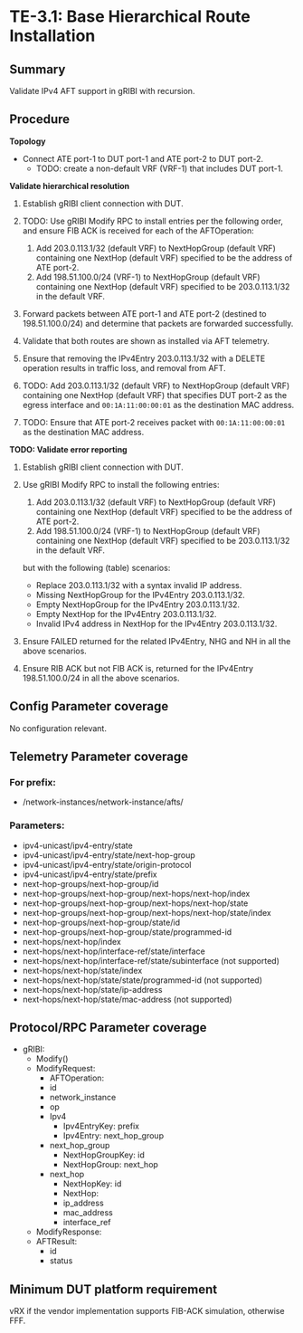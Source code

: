 # TE-3.1: Base Hierarchical Route Installation

## Summary

Validate IPv4 AFT support in gRIBI with recursion.

## Procedure

**Topology**

*   Connect ATE port-1 to DUT port-1 and ATE port-2 to DUT port-2.
    *   TODO: create a non-default VRF (VRF-1) that includes DUT port-1.

**Validate hierarchical resolution**

1.  Establish gRIBI client connection with DUT.
1.  TODO: Use gRIBI Modify RPC to install entries per the following order, and
    ensure FIB ACK is received for each of the AFTOperation:

    1.  Add 203.0.113.1/32 (default VRF) to NextHopGroup (default VRF)
        containing one NextHop (default VRF) specified to be the address of ATE
        port-2.
    1.  Add 198.51.100.0/24 (VRF-1) to NextHopGroup (default VRF) containing one
        NextHop (default VRF) specified to be 203.0.113.1/32 in the default VRF.

1.  Forward packets between ATE port-1 and ATE port-2 (destined to
    198.51.100.0/24) and determine that packets are forwarded successfully.

1.  Validate that both routes are shown as installed via AFT telemetry.

1.  Ensure that removing the IPv4Entry 203.0.113.1/32 with a DELETE operation
    results in traffic loss, and removal from AFT.

1.  TODO: Add 203.0.113.1/32 (default VRF) to NextHopGroup (default VRF)
    containing one NextHop (default VRF) that specifies DUT port-2 as the egress
    interface and `00:1A:11:00:00:01` as the destination MAC address.

1.  TODO: Ensure that ATE port-2 receives packet with `00:1A:11:00:00:01` as the
    destination MAC address.

**TODO: Validate error reporting**

1.  Establish gRIBI client connection with DUT.
1.  Use gRIBI Modify RPC to install the following entries:

    1.  Add 203.0.113.1/32 (default VRF) to NextHopGroup (default VRF)
        containing one NextHop (default VRF) specified to be the address of ATE
        port-2.
    1.  Add 198.51.100.0/24 (VRF-1) to NextHopGroup (default VRF) containing one
        NextHop (default VRF) specified to be 203.0.113.1/32 in the default VRF.

    but with the following (table) scenarios:

    *   Replace 203.0.113.1/32 with a syntax invalid IP address.
    *   Missing NextHopGroup for the IPv4Entry 203.0.113.1/32.
    *   Empty NextHopGroup for the IPv4Entry 203.0.113.1/32.
    *   Empty NextHop for the IPv4Entry 203.0.113.1/32.
    *   Invalid IPv4 address in NextHop for the IPv4Entry 203.0.113.1/32.

1.  Ensure FAILED returned for the related IPv4Entry, NHG and NH in all the
    above scenarios.

1.  Ensure RIB ACK but not FIB ACK is, returned for the IPv4Entry
    198.51.100.0/24 in all the above scenarios.

## Config Parameter coverage

No configuration relevant.

## Telemetry Parameter coverage

### For prefix:

*   /network-instances/network-instance/afts/

### Parameters:

*   ipv4-unicast/ipv4-entry/state
*   ipv4-unicast/ipv4-entry/state/next-hop-group
*   ipv4-unicast/ipv4-entry/state/origin-protocol
*   ipv4-unicast/ipv4-entry/state/prefix
*   next-hop-groups/next-hop-group/id
*   next-hop-groups/next-hop-group/next-hops/next-hop/index
*   next-hop-groups/next-hop-group/next-hops/next-hop/state
*   next-hop-groups/next-hop-group/next-hops/next-hop/state/index
*   next-hop-groups/next-hop-group/state/id
*   next-hop-groups/next-hop-group/state/programmed-id
*   next-hops/next-hop/index
*   next-hops/next-hop/interface-ref/state/interface
*   next-hops/next-hop/interface-ref/state/subinterface (not supported)
*   next-hops/next-hop/state/index
*   next-hops/next-hop/state/state/programmed-id (not supported)
*   next-hops/next-hop/state/ip-address
*   next-hops/next-hop/state/mac-address (not supported)

## Protocol/RPC Parameter coverage

*   gRIBI:
    *   Modify()
    *   ModifyRequest:
        *   AFTOperation:
        *   id
        *   network_instance
        *   op
        *   Ipv4
            *   Ipv4EntryKey: prefix
            *   Ipv4Entry: next_hop_group
        *   next_hop_group
            *   NextHopGroupKey: id
            *   NextHopGroup: next_hop
        *   next_hop
            *   NextHopKey: id
            *   NextHop:
            *   ip_address
            *   mac_address
            *   interface_ref
    *   ModifyResponse:
    *   AFTResult:
        *   id
        *   status

## Minimum DUT platform requirement

vRX if the vendor implementation supports FIB-ACK simulation, otherwise FFF.
